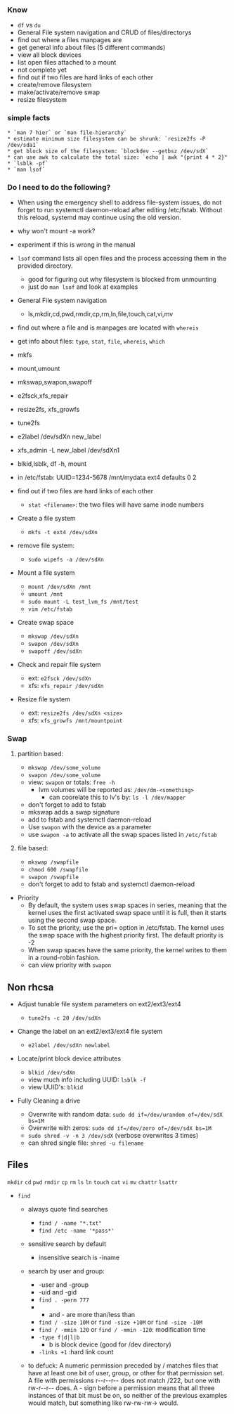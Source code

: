 ### Know
* `df` vs `du`
* General File system navigation and CRUD of files/directorys
* find out where a files manpages are
* get general info about files (5 different commands)
* view all block devices
* list open files attached to a mount
* not complete yet
* find out if two files are hard links of each other
* create/remove filesystem
* make/activate/remove swap
* resize filesystem

### simple facts
    * `man 7 hier` or `man file-hierarchy`
    * estimate minimum size filesystem can be shrunk: `resize2fs -P /dev/sda1`
    * get block size of the filesystem: `blockdev --getbsz /dev/sdX`
    * can use awk to calculate the total size: `echo | awk "{print 4 * 2}"
    * `lsblk -pf`
    * `man lsof`



### Do I need to do the following?
* When using the emergency shell to address file-system issues, do not forget to run systemctl daemon-reload after editing /etc/fstab. Without this reload, systemd may continue using the old version.
* why won't mount -a work?
* experiment if this is wrong in the manual



* `lsof` command lists all open files and the process accessing them in the provided directory.
    * good for figuring out why filesystem is blocked from unmounting
    * just do `man lsof` and look at examples

* General File system navigation
	* ls,mkdir,cd,pwd,rmdir,cp,rm,ln,file,touch,cat,vi,mv

* find out where a file and is manpages are located with `whereis` 
* get info about files: `type`, `stat`, `file`, `whereis`, `which`

* mkfs
* mount,umount
* mkswap,swapon,swapoff
* e2fsck,xfs_repair
* resize2fs, xfs_growfs
* tune2fs
* e2label /dev/sdXn new_label
* xfs_admin -L new_label /dev/sdXn1
* blkid,lsblk, df -h, mount
* in /etc/fstab: UUID=1234-5678 /mnt/mydata ext4 defaults 0 2

* find out if two files are hard links of each other
    * `stat <filename>`: the two files will have same inode numbers 

* Create a file system
    * `mkfs -t ext4 /dev/sdXn`


* remove file system:
	* `sudo wipefs -a /dev/sdXn`


* Mount a file system
    * `mount /dev/sdXn /mnt`
    * `umount /mnt`
    * `sudo mount -L test_lvm_fs /mnt/test`
    * `vim /etc/fstab`

* Create swap space
    * `mkswap /dev/sdXn`
    * `swapon /dev/sdXn`
    * `swapoff /dev/sdXn`

* Check and repair file system
    * ext: `e2fsck /dev/sdXn`
    * xfs: `xfs_repair /dev/sdXn`

* Resize file system
    * ext: `resize2fs /dev/sdXn <size>`
    * xfs: `xfs_growfs /mnt/mountpoint`


### Swap
1. partition based:
	* `mkswap /dev/some_volume`
	* `swapon /dev/some_volume`
	* view: `swapon` or totals: `free -h`
		* lvm volumes will be reported as: `/dev/dm-<something>` 
			* can coorelate this to lv's by: `ls -l /dev/mapper`
	* don't forget to add to fstab
    * mkswap adds a swap signature
    * add to fstab and systemctl daemon-reload
    * Use `swapon` with the device as a parameter
    * use `swapon -a` to activate all the swap spaces listed in `/etc/fstab`


2. file based:
	* `mkswap /swapfile`
	* `chmod 600 /swapfile`
	* `swapon /swapfile`
	* don't forget to add to fstab and systemctl daemon-reload


* Priority
    * By default, the system uses swap spaces in series, meaning that the kernel uses the first activated swap space until it is full, then it starts using the second swap space.
    * To set the priority, use the pri= option in /etc/fstab. The kernel uses the swap space with the highest priority first. The default priority is -2
    * When swap spaces have the same priority, the kernel writes to them in a round-robin fashion.
    * can view priority with `swapon`

## Non rhcsa
* Adjust tunable file system parameters on ext2/ext3/ext4
    * `tune2fs -c 20 /dev/sdXn`

* Change the label on an ext2/ext3/ext4 file system
    * `e2label /dev/sdXn newlabel`

* Locate/print block device attributes
    * `blkid /dev/sdXn`
    * view much info including UUID: `lsblk -f`
    * view UUID's: `blkid`

* Fully Cleaning a drive
	* Overwrite with random data: `sudo dd if=/dev/urandom of=/dev/sdX bs=1M`
	* Overwrite with zeros: `sudo dd if=/dev/zero of=/dev/sdX bs=1M`
	* `sudo shred -v -n 3 /dev/sdX` (verbose overwrites 3 times)
	* can shred single file: `shred -u filename`

## Files
`mkdir`
`cd`
`pwd`
`rmdir`
`cp`
`rm`
`ls`
`ln`
`touch`
`cat`
`vi`
`mv`
`chattr`
`lsattr`

* `find`
    * always quote find searches
        * `find / -name "*.txt"`
        * `find /etc -name '*pass*'`
    * sensitive search by default
        * insensitive search is -iname
    * search by user and group:
        * -user and -group 
        * -uid and -gid
        * `find . -perm 777`
        * + and - are more than/less than
        * `find / -size 10M` or `find -size +10M` or  `find -size -10M`
        * `find / -mmin 120` or  `find / -mmin -120`: modification time
        * `-type f|d|l|b` 
            * b is block device (good for /dev directory)
        * `-links +1` :hard link count
    

    * to defuck:
    A numeric permission preceded by / matches files that have at least one bit of user, group, or other for that permission set. A file with permissions r--r--r-- does not match /222, but one with rw-r--r-- does. A - sign before a permission means that all three instances of that bit must be on, so neither of the previous examples would match, but something like rw-rw-rw-> would.
